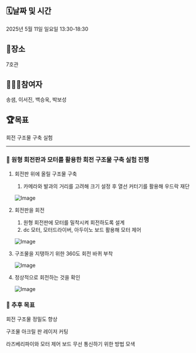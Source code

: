## 🗓️날짜 및 시간

2025년 5월 11일 일요일 13:30-18:30

## 🗽장소

 7호관

## 🙇🏻‍♂️참여자

송샘, 이서진, 백승욱, 박보성

## 🏆목표

회전 구조물 구축 실험

---
### 📌 원형 회전판과 모터를 활용한 회전 구조물 구축 실험 진행

1. 회전판 위에 올릴 구조물 구축 
    1. 카메라와 발과의 거리를 고려해 크기 설정 후 열선 커터기를 활용해 우드락 재단
    
    ![Image](https://github.com/user-attachments/assets/7cfa9f33-fadb-4b91-9601-3181ac990f70)    

1. 회전판을 회전
    1. 원형 회전판에 모터를 밀착시켜 회전하도록 설계 
    2. dc 모터, 모터드라이버, 아두이노 보드 활용해 모터 제어 
    
    ![Image](https://github.com/user-attachments/assets/41a0ac1e-7b8b-48c4-baef-86d8347cb3cf)    
    

1. 구조물을 지탱하기 위한 360도 회전 바퀴 부착
    
    ![Image](https://github.com/user-attachments/assets/cb06c423-4907-47bc-b378-5f1addb12960)
    

1. 정상적으로 회전하는 것을 확인
    
    ![Image](https://github.com/user-attachments/assets/93ffa32c-a03b-450b-b802-902e8db6acc4)
    

### 📌 추후 목표

회전 구조물 정밀도 향상 

구조물 아크릴 판 레이저 커팅

라즈베리파이와 모터 제어 보드 무선 통신하기 위한 방법 모색

